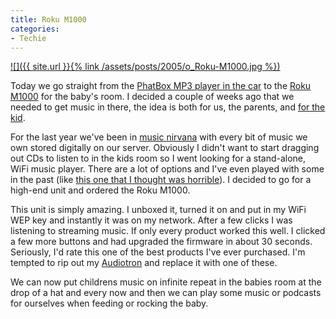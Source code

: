 ```yaml
---
title: Roku M1000
categories:
- Techie
---
```


[![]({{ site.url }}{% link /assets/posts/2005/o_Roku-M1000.jpg %})](http://www.rokulabs.com/products/soundbridge/)


Today we go straight from the [PhatBox MP3 player in the car](/thingelstad/phatbox-installed) to the [Roku M1000](http://www.rokulabs.com/products/soundbridge/) for the baby's room. I decided a couple of weeks ago that we needed to get music in there, the idea is both for us, the parents, and [for the kid](http://www.classicaliscool.com/coolbabies.htm).

For the last year we've been in [music nirvana](/thingelstad/music-nirvana-achieved) with every bit of music we own stored digitally on our server. Obviously I didn't want to start dragging out CDs to listen to in the kids room so I went looking for a stand-alone, WiFi music player. There are a lot of options and I've even played with some in the past (like [this one that I thought was horrible](http://www.netgear.com/products/details/MP101.php)). I decided to go for a high-end unit and ordered the Roku M1000.

This unit is simply amazing. I unboxed it, turned it on and put in my WiFi WEP key and instantly it was on my network. After a few clicks I was listening to streaming music. If only every product worked this well. I clicked a few more buttons and had upgraded the firmware in about 30 seconds. Seriously, I'd rate this one of the best products I've ever purchased. I'm tempted to rip out my [Audiotron](http://www.turtlebeach.com/site/products/audiotron/producthome.asp) and replace it with one of these.

We can now put childrens music on infinite repeat in the babies room at the drop of a hat and every now and then we can play some music or podcasts for ourselves when feeding or rocking the baby.

